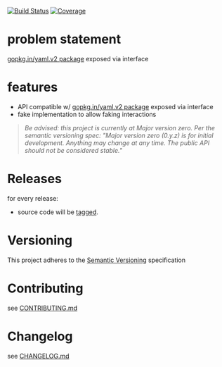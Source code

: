 [![Build Status](https://travis-ci.org/gopkg.in-yaml.v2.svg?branch=master)](https://travis-ci.org/gopkg.in-yaml.v2)
[![Coverage](https://codecov.io/gh/gopkg.in-yaml.v2/branch/master/graph/badge.svg)](https://codecov.io/gh/gopkg.in-yaml.v2)

# problem statement

[gopkg.in/yaml.v2 package](https://github.com/go-yaml/yaml) exposed via interface

# features

- API compatible w/ [gopkg.in/yaml.v2 package](https://github.com/go-yaml/yaml) exposed via interface
- fake implementation to allow faking interactions

> *Be advised: this project is currently at Major version zero. Per the
> semantic versioning spec: "Major version zero (0.y.z) is for initial
> development. Anything may change at any time. The public API should
> not be considered stable."*

# Releases

for every release:

- source code will be [tagged](https://github.com/gopkg.in-yaml.v2/tags).

# Versioning

This project adheres to the [Semantic Versioning](http://semver.org/)
specification

# Contributing

see [CONTRIBUTING.md](CONTRIBUTING.md)

# Changelog

see [CHANGELOG.md](CHANGELOG.md)
